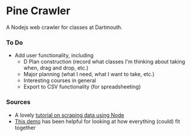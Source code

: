 # Pine Crawler

A Nodejs web crawler for classes at Dartmouth.

### To Do

- Add user functionality, including
  - D Plan construction (record what classes I'm thinking about taking when, drag and drop, etc.)
  - Major planning (what I need, what I want to take, etc.)
  - Interesting courses in general
  - Export to CSV functionality (for spreadsheeting)

### Sources

- A lovely [tutorial on scraping data using Node](https://scotch.io/tutorials/scraping-the-web-with-node-js)
- [This demo](https://github.com/madhums/node-express-mongoose-demo/) has been helpful for looking at how everything (could) fit together
